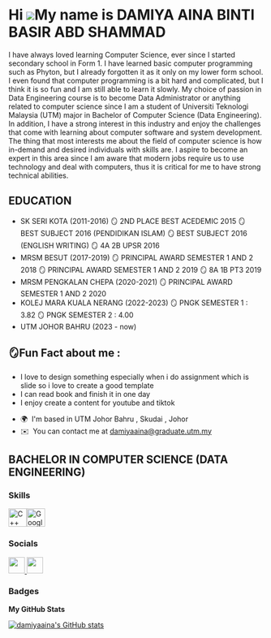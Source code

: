 Hi ![](https://user-images.githubusercontent.com/18350557/176309783-0785949b-9127-417c-8b55-ab5a4333674e.gif)My name is DAMIYA AINA BINTI BASIR ABD SHAMMAD
===========================================================================================================================================================

I have always loved learning Computer Science, ever since I started secondary school in Form 1. I have learned basic computer programming such as Phyton, but I already forgotten it as it 
only on my lower form school. I even found that computer programming is a bit hard and complicated, but I think it is so fun and I am still able to learn it slowly. My choice of passion 
in Data Engineering course is to become Data Administrator or anything related to computer science since I am a student of Universiti Teknologi Malaysia (UTM) major in Bachelor of 
Computer Science (Data Engineering). In addition, I have a strong interest in this industry and enjoy the challenges that come with learning about computer software and system 
development. The thing that most interests me about the field of computer science is how in-demand and desired individuals with skills are. I aspire to become an expert in this area 
since I am aware that modern jobs require us to use technology and deal with computers, thus it is critical for me to have strong technical abilities.

EDUCATION
----------
- SK SERI KOTA (2011-2016)
  🪞 2ND PLACE BEST ACEDEMIC 2015
  🪞 BEST SUBJECT 2016 (PENDIDIKAN ISLAM)
  🪞 BEST SUBJECT 2016 (ENGLISH WRITING)
  🪞 4A 2B UPSR 2016
- MRSM BESUT (2017-2019)
  🪞 PRINCIPAL AWARD SEMESTER 1 AND 2 2018
  🪞 PRINCIPAL AWARD SEMESTER 1 AND 2 2019
  🪞 8A 1B PT3 2019
- MRSM PENGKALAN CHEPA (2020-2021)
  🪞 PRINCIPAL AWARD SEMESTER 1 AND 2 2020
- KOLEJ MARA KUALA NERANG (2022-2023)
  🪞 PNGK SEMESTER 1 : 3.82
  🪞 PNGK SEMESTER 2 : 4.00 
- UTM JOHOR BAHRU (2023 - now)

🪞Fun Fact about me : 
------------------------
- I love to design something especially when i do assignment which is slide so i love to create a good template 
- I can read book and finish it in one day
- I enjoy create a content for youtube and tiktok

* 🌍  I'm based in UTM Johor Bahru , Skudai , Johor
* ✉️  You can contact me at [damiyaaina@graduate.utm.my](mailto:damiyaaina@graduate.utm.my)

 BACHELOR IN COMPUTER SCIENCE (DATA ENGINEERING)
---------------------------------------------------


### Skills

<p align="left">
<a href="https://docs.microsoft.com/en-us/cpp/?view=msvc-170" target="_blank" rel="noreferrer"><img src="https://raw.githubusercontent.com/danielcranney/readme-generator/main/public/icons/skills/cplusplus-colored.svg" width="36" height="36" alt="C++" /></a><a href="https://cloud.google.com/" target="_blank" rel="noreferrer"><img src="https://raw.githubusercontent.com/danielcranney/readme-generator/main/public/icons/skills/googlecloud-colored.svg" width="36" height="36" alt="Google Cloud" /></a>
</p>


### Socials

<p align="left"> <a href="https://www.github.com/damiyaaina" target="_blank" rel="noreferrer"> <picture> <source media="(prefers-color-scheme: dark)" srcset="https://raw.githubusercontent.com/danielcranney/readme-generator/main/public/icons/socials/github-dark.svg" /> <source media="(prefers-color-scheme: light)" srcset="https://raw.githubusercontent.com/danielcranney/readme-generator/main/public/icons/socials/github.svg" /> <img src="https://raw.githubusercontent.com/danielcranney/readme-generator/main/public/icons/socials/github.svg" width="32" height="32" /> </picture> </a> <a href="http://www.instagram.com/itsdmiyaaa" target="_blank" rel="noreferrer"> <picture> <source media="(prefers-color-scheme: dark)" srcset="undefined" /> <source media="(prefers-color-scheme: light)" srcset="https://raw.githubusercontent.com/danielcranney/readme-generator/main/public/icons/socials/instagram.svg" /> <img src="https://raw.githubusercontent.com/danielcranney/readme-generator/main/public/icons/socials/instagram.svg" width="32" height="32" /> </picture> </a></p>

### Badges

<b>My GitHub Stats</b>

<a href="http://www.github.com/damiyaaina"><img src="https://github-readme-stats.vercel.app/api?username=damiyaaina&show_icons=true&hide=&count_private=true&title_color=0891b2&text_color=ffffff&icon_color=0891b2&bg_color=1c1917&hide_border=true&show_icons=true" alt="damiyaaina's GitHub stats" /></a>

